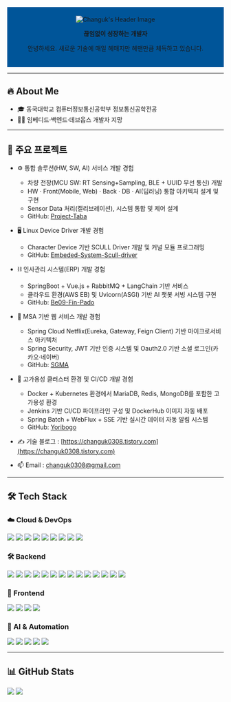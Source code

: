 <!-- 프로필 헤더 -->
<div align="center" style="background-color: #005599; padding: 20px; text-align: center;">
  <img src="https://capsule-render.vercel.app/api?type=Venom&color=005599&height=150&section=header&text=Hello%20World!%20I'm%20Changuk&animation=fadeIn&fontColor=222222&fontSize=40" alt="Changuk's Header Image"/>
<p><b>끊임없이 성장하는 개발자</b></p>
<p>안녕하세요. 새로운 기술에 매일 헤매지만 헤맨만큼 체득하고 있습니다.</p>
</div>

---

## 🔥 About Me
- 🎓 동국대학교 컴퓨터정보통신공학부 정보통신공학전공  
- 👨‍💻 임베디드·백엔드·데브옵스 개발자 지망

---

## 📌 주요 프로젝트
- ⚙️ 통합 솔루션(HW, SW, AI) 서비스 개발 경험  
  - 차량 전장(MCU SW: RT Sensing+Sampling, BLE + UUID 무선 통신) 개발
  - HW · Front(Mobile, Web) · Back · DB · AI(딥러닝) 통합 아키텍처 설계 및 구현
  - Sensor Data 처리(캘리브레이션), 시스템 통합 및 제어 설계
  - GitHub: [Project-Taba](https://github.com/Project-Taba)  

- 🖥️ Linux Device Driver 개발 경험  
  - Character Device 기반 SCULL Driver 개발 및 커널 모듈 프로그래밍  
  - GitHub: [Embeded-System-Scull-driver](https://github.com/Chochanguk/Embeded-System-Scull-driver)

- ⛓️ 인사관리 시스템(ERP) 개발 경험 
  - SpringBoot + Vue.js + RabbitMQ + LangChain 기반 서비스
  - 클라우드 환경(AWS EB) 및 Uvicorn(ASGI) 기반 AI 챗봇 서빙 시스템 구현
  - GitHub: [Be09-Fin-Pado](https://github.com/Be09-Fin-Pado)
    
- 🧩 MSA 기반 웹 서비스 개발 경험 
  - Spring Cloud Netflix(Eureka, Gateway, Feign Client) 기반 마이크로서비스 아키텍처
  - Spring Security, JWT 기반 인증 시스템 및 Oauth2.0 기반 소셜 로그인(카카오·네이버)
  - GitHub: [SGMA](https://github.com/Spring-Cooler)
  
- 🧠 고가용성 클러스터 환경 및 CI/CD 개발 경험
  - Docker + Kubernetes 환경에서 MariaDB, Redis, MongoDB를 포함한 고가용성 환경
  - Jenkins 기반 CI/CD 파이프라인 구성 및 DockerHub 이미지 자동 배포
  - Spring Batch + WebFlux + SSE 기반 실시간 데이터 자동 알림 시스템
  - GitHub: [Yoribogo](https://github.com/hanwha-be09-4vengers)

- ✍️ 기술 블로그 : [https://changuk0308.tistory.com](https://changuk0308.tistory.com)  
- 📫 Email : changuk0308@gmail.com  

---

## 🛠 Tech Stack

### ☁️ Cloud & DevOps  
<div align="left">
<img src="https://img.shields.io/badge/Docker-2496ED?style=flat-square&logo=docker&logoColor=white"/>  
<img src="https://img.shields.io/badge/Kubernetes-326CE5?style=flat-square&logo=kubernetes&logoColor=white"/>  
<img src="https://img.shields.io/badge/Nginx-009639?style=flat-square&logo=nginx&logoColor=white"/>  
<img src="https://img.shields.io/badge/Jenkins-D24939?style=flat-square&logo=jenkins&logoColor=white"/>  
<img src="https://img.shields.io/badge/GitHub Actions-2088FF?style=flat-square&logo=githubactions&logoColor=white"/>  
<img src="https://img.shields.io/badge/AWS Beanstalk-232F3E?style=flat-square&logo=amazonaws&logoColor=white"/>  
<img src="https://img.shields.io/badge/Load Balancer-232F3E?style=flat-square&logo=amazonaws&logoColor=white"/>  
<img src="https://img.shields.io/badge/NAT Gateway-232F3E?style=flat-square&logo=amazonaws&logoColor=white"/>  
<img src="https://img.shields.io/badge/Internet Gateway-232F3E?style=flat-square&logo=amazonaws&logoColor=white"/>  
</div>

  

### 🛠️ Backend  
<div align="left">
<img src="https://img.shields.io/badge/SpringBoot-6DB33F?style=flat-square&logo=springboot&logoColor=white"/>  
<img src="https://img.shields.io/badge/JPA-007396?style=flat-square&logo=spring&logoColor=white"/>  
<img src="https://img.shields.io/badge/MyBatis-0052CC?style=flat-square&logo=databricks&logoColor=white"/>  
<img src="https://img.shields.io/badge/QueryDSL-6DB33F?style=flat-square&logo=spring&logoColor=white"/>  
<img src="https://img.shields.io/badge/SpringSecurity-6DB33F?style=flat-square&logo=springsecurity&logoColor=white"/>  
<img src="https://img.shields.io/badge/SpringBatch-6DB33F?style=flat-square&logo=spring&logoColor=white"/>  
<img src="https://img.shields.io/badge/SpringCloudNetflix-46B749?style=flat-square&logo=spring&logoColor=white"/>
<img src="https://img.shields.io/badge/SpringWebFlux-0DBD8B?style=flat-square&logo=spring&logoColor=white"/> 
<img src="https://img.shields.io/badge/SpringWebSocket-6DB33F?style=flat-square&logo=spring&logoColor=white"/>  
<img src="https://img.shields.io/badge/STOMP-800000?style=flat-square&logo=apachekafka&logoColor=white"/>  
<img src="https://img.shields.io/badge/RabbitMQ-FF6600?style=flat-square&logo=rabbitmq&logoColor=white"/>  
<img src="https://img.shields.io/badge/Redis-DC382D?style=flat-square&logo=redis&logoColor=white"/>  
<img src="https://img.shields.io/badge/FastAPI-009688?style=flat-square&logo=fastapi&logoColor=white"/>  
<img src="https://img.shields.io/badge/Uvicorn-121212?style=flat-square&logo=uvicorn&logoColor=white"/>  
</div>


### 🎨 Frontend
<div align="left">
<img src="https://img.shields.io/badge/Vue3-4FC08D?style=flat-square&logo=vue.js&logoColor=white"/>
<img src="https://img.shields.io/badge/Android-3DDC84?style=flat-square&logo=android&logoColor=white"/>
<img src="https://img.shields.io/badge/Flutter-02569B?style=flat-square&logo=flutter&logoColor=white"/>
<img src="https://img.shields.io/badge/EventSource-000000?style=flat-square&logo=javascript&logoColor=white"/>  
</div>
  
### 🤖 AI & Automation  
<div align="left">
<img src="https://img.shields.io/badge/LangChain-000000?style=flat-square&logo=openai&logoColor=white"/>  
<img src="https://img.shields.io/badge/RAG-0052CC?style=flat-square&logo=databricks&logoColor=white"/>  
<img src="https://img.shields.io/badge/Chroma-FF5F6D?style=flat-square&logo=vectorworks&logoColor=white"/>  
<img src="https://img.shields.io/badge/Selenium-43B02A?style=flat-square&logo=selenium&logoColor=white"/>  
<img src="https://img.shields.io/badge/Pandas-150458?style=flat-square&logo=pandas&logoColor=white"/>  
</div>


---

## 📊 GitHub Stats
<div align="left">
<img src="https://github-readme-stats.vercel.app/api?username=Chochanguk&show_icons=true&theme=algolia"/>
  
<a href="https://github.com/anuraghazra/github-readme-stats">
<img src="https://github-readme-stats.vercel.app/api/top-langs/?username=Chochanguk&layout=compact&theme=dark" />
</a>

</div>
